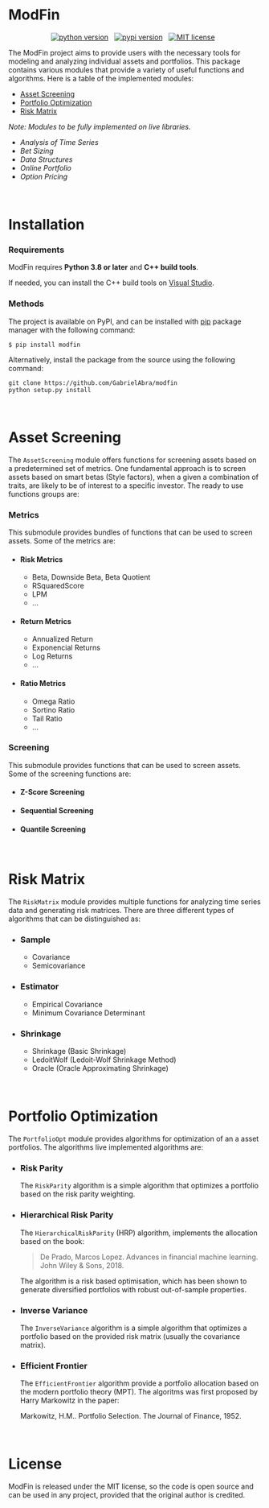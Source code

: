 # ModFin
<!---- shields ----->

<p align="center">
    <a href="https://pypi.org/project/modfin/">
        <img src="https://img.shields.io/pypi/pyversions/modfin"
            alt="python version"></a> &nbsp;
    <a href="https://pypi.org/project/modfin/">
        <img src="https://img.shields.io/pypi/v/modfin"
            alt="pypi version"></a> &nbsp;
    <a href="https://opensource.org/licenses/MIT">
        <img src="https://img.shields.io/badge/license-MIT-brightgreen.svg"
            alt="MIT license"></a> &nbsp;
</p>

<!---- Desc ----->
The ModFin project aims to provide users with the necessary tools for modeling and analyzing individual assets and portfolios. This package contains various modules that provide a variety of useful functions and algorithms. Here is a table of the implemented modules:

- [Asset Screening](#asset-screening)
- [Portfolio Optimization](#portfolio-optimization)
- [Risk Matrix](#risk-matrix)

*Note: Modules to be fully implemented on live libraries.*

- *Analysis of Time Series*
- *Bet Sizing*
- *Data Structures*
- *Online Portfolio*
- *Option Pricing*

&nbsp;
<!---- install ----->
# Installation

### Requirements

ModFin requires **Python 3.8 or later** and **C++ build tools**.

If needed, you can install the C++ build tools on [Visual Studio](https://visualstudio.microsoft.com/downloads/).


### Methods
The project is available on PyPI, and can be installed with [pip](https://pip.pypa.io/en/stable/installing/#install-command-requirements-file) package manager with the following command:

```
$ pip install modfin
```

Alternatively, install the package from the source using the following command:

```
git clone https://github.com/GabrielAbra/modfin
python setup.py install
```

&nbsp;
<!---- modules ----->

# Asset Screening
The `AssetScreening` module offers functions for screening assets based on a predetermined set of metrics. One fundamental approach is to screen assets based on smart betas (Style factors), when a given a combination of traits, are likely to be of interest to a specific investor. The ready to use functions groups are:

### Metrics
This submodule provides bundles of functions that can be used to screen assets. Some of the metrics are:

* #### Risk Metrics
    * Beta, Downside Beta, Beta Quotient
    * RSquaredScore
    * LPM
    * ...
* #### Return Metrics
    * Annualized Return
    * Exponencial Returns
    * Log Returns
    * ...
* #### Ratio Metrics
    * Omega Ratio
    * Sortino Ratio
    * Tail Ratio
    * ...

### Screening
This submodule provides functions that can be used to screen assets. Some of the screening functions are:

* #### Z-Score Screening
* #### Sequential Screening
* #### Quantile Screening
&nbsp;

# Risk Matrix
The `RiskMatrix` module provides multiple functions for analyzing time series data and generating risk matrices. There are three different types of algorithms that can be distinguished as:

* ### Sample
    * Covariance
    * Semicovariance
* ### Estimator
    * Empirical Covariance
    * Minimum Covariance Determinant
* ### Shrinkage
    * Shrinkage (Basic Shrinkage)
    * LedoitWolf (Ledoit-Wolf Shrinkage Method)
    * Oracle (Oracle Approximating Shrinkage)

&nbsp;

# Portfolio Optimization
The `PortfolioOpt` module provides algorithms for optimization of an a asset portfolios. The algorithms live implemented algorithms are:

* ### Risk Parity
    The `RiskParity` algorithm is a simple algorithm that optimizes a portfolio based on the risk parity weighting.
* ### Hierarchical Risk Parity
    The `HierarchicalRiskParity` (HRP) algorithm, implements the allocation based on the book: 
    > De Prado, Marcos Lopez. Advances in financial machine learning. John Wiley & Sons, 2018.

    The algorithm is a risk based optimisation, which has been shown to generate diversified portfolios with robust out-of-sample properties.
* ### Inverse Variance
    The `InverseVariance` algorithm is a simple algorithm that optimizes a portfolio based on the provided risk matrix (usually the covariance matrix).

* ### Efficient Frontier
    The `EfficientFrontier` algorithm provide a portfolio allocation based on the modern portfolio theory (MPT). The algoritms was first proposed by Harry Markowitz in the paper:

    Markowitz, H.M.. Portfolio Selection. The Journal of Finance, 1952.
    
&nbsp;
<!---- license ----->

# License

ModFin is released under the MIT license, so the code is open source and can be used in any project, provided that the original author is credited.




